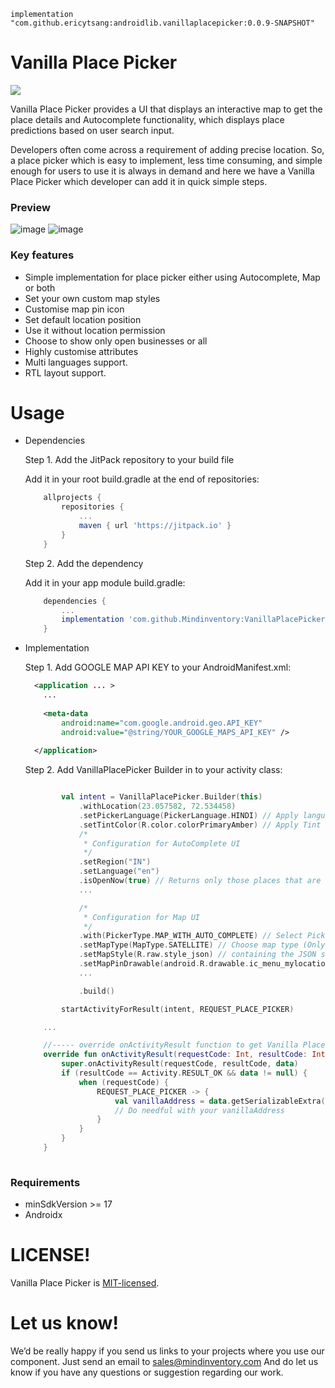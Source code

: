     implementation "com.github.ericytsang:androidlib.vanillaplacepicker:0.0.9-SNAPSHOT"

# Vanilla Place Picker
[![](https://jitpack.io/v/Mindinventory/VanillaPlacePicker.svg)](https://jitpack.io/#Mindinventory/VanillaPlacePicker)

Vanilla Place Picker provides a UI that displays an interactive map to get the place details and Autocomplete functionality, which displays place predictions based on user search input.

Developers often come across a requirement of adding precise location. So, a place picker which is easy to implement, less time consuming, and simple enough for users to use it is always in demand and here we have a Vanilla Place Picker which developer can add it in quick simple steps.

### Preview
![image](/media/vanillaplacepicker-autocomplete.gif) ![image](/media/vanillaplacepicker-map.gif)

### Key features

* Simple implementation for place picker either using Autocomplete, Map or both
* Set your own custom map styles
* Customise map pin icon
* Set default location position
* Use it without location permission
* Choose to show only open businesses or all
* Highly customise attributes
* Multi languages support.
* RTL layout support.

# Usage

* Dependencies

    Step 1. Add the JitPack repository to your build file
    
    Add it in your root build.gradle at the end of repositories:

    ```groovy
	    allprojects {
		    repositories {
			    ...
			    maven { url 'https://jitpack.io' }
		    }
	    }
    ``` 

    Step 2. Add the dependency
    
    Add it in your app module build.gradle:
    
    ```groovy
        dependencies {
            ...
            implementation 'com.github.Mindinventory:VanillaPlacePicker:0.0.7'
        }
    ``` 

* Implementation

    Step 1. Add GOOGLE MAP API KEY to your AndroidManifest.xml:
    
    ```xml
      <application ... >
        ...
        
        <meta-data
            android:name="com.google.android.geo.API_KEY"
            android:value="@string/YOUR_GOOGLE_MAPS_API_KEY" />
        
      </application>
    ``` 

    Step 2. Add VanillaPlacePicker Builder in to your activity class:
    
    ```kotlin

            val intent = VanillaPlacePicker.Builder(this)
                .withLocation(23.057582, 72.534458)
                .setPickerLanguage(PickerLanguage.HINDI) // Apply language to picker
                .setTintColor(R.color.colorPrimaryAmber) // Apply Tint color to Back, Clear button of AutoComplete UI
                /*
                 * Configuration for AutoComplete UI
                 */
                .setRegion("IN")
                .setLanguage("en")
                .isOpenNow(true) // Returns only those places that are open for business at the time the query is sent.
                ...

                /*
                 * Configuration for Map UI
                 */
                .with(PickerType.MAP_WITH_AUTO_COMPLETE) // Select Picker type to enable autocompelte, map or both
                .setMapType(MapType.SATELLITE) // Choose map type (Only applicable for map screen) 
                .setMapStyle(R.raw.style_json) // containing the JSON style declaration for night-mode styling
                .setMapPinDrawable(android.R.drawable.ic_menu_mylocation) // To give custom pin image for map marker
                ...

                .build()

            startActivityForResult(intent, REQUEST_PLACE_PICKER)

        ...

        //----- override onActivityResult function to get Vanilla Place Picker result.
        override fun onActivityResult(requestCode: Int, resultCode: Int, data: Intent?) {
            super.onActivityResult(requestCode, resultCode, data)
            if (resultCode == Activity.RESULT_OK && data != null) {
                when (requestCode) {
                    REQUEST_PLACE_PICKER -> {
                        val vanillaAddress = data.getSerializableExtra(KeyUtils.SELECTED_PLACE) as VanillaAddress
                        // Do needful with your vanillaAddress
                    }
                }
            }
        }
        
    ``` 
    
### Requirements

* minSdkVersion >= 17
* Androidx

# LICENSE!

Vanilla Place Picker is [MIT-licensed](/LICENSE).

# Let us know!
We’d be really happy if you send us links to your projects where you use our component. Just send an email to sales@mindinventory.com And do let us know if you have any questions or suggestion regarding our work.
